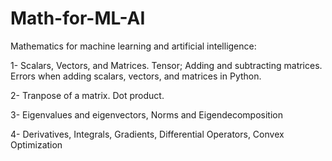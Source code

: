 # Math-for-ML-AI
Mathematics for machine learning and artificial intelligence:     

1-	Scalars, Vectors, and Matrices. Tensor; Adding and subtracting matrices. Errors when adding scalars, vectors, and matrices in Python.

2-	Tranpose of a matrix. Dot product.

3-	Eigenvalues and eigenvectors, Norms and Eigendecomposition

4-	Derivatives, Integrals, Gradients, Differential Operators, Convex Optimization
